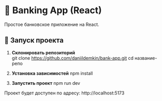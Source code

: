 # 🏦 Banking App (React)

Простое банковское приложение на React.

## 🚀 Запуск проекта

1. **Склонировать репозиторий**  
   git clone https://github.com/daniildemkin/bank-app.git
   cd название-репо

2. **Установка зависимостей**
   npm install

3. **Запустить проект**
   npm run dev

Проект будет доступен по адресу: http://localhost:5173

